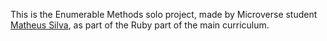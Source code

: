 This is the Enumerable Methods solo project, made by Microverse student [Matheus Silva](https://github.com/matheus-fls), as part of the Ruby part of the main curriculum.